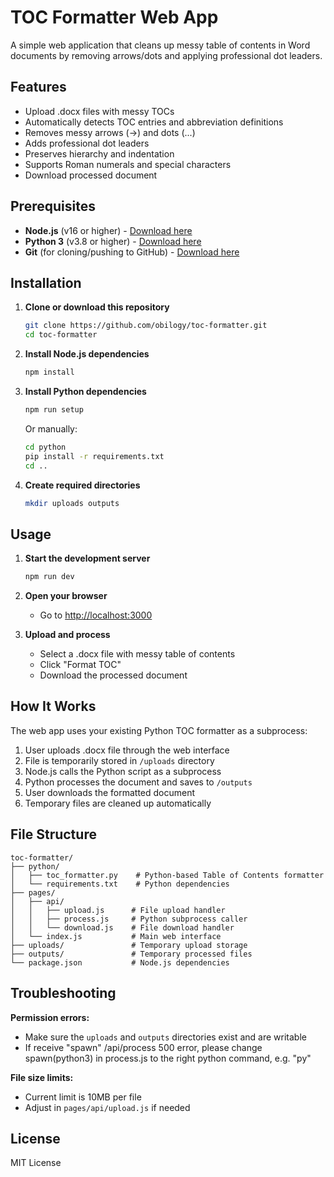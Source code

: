 # TOC Formatter Web App

A simple web application that cleans up messy table of contents in Word documents by removing arrows/dots and applying professional dot leaders.

## Features

- Upload .docx files with messy TOCs
- Automatically detects TOC entries and abbreviation definitions
- Removes messy arrows (→) and dots (...) 
- Adds professional dot leaders
- Preserves hierarchy and indentation
- Supports Roman numerals and special characters
- Download processed document

## Prerequisites

- **Node.js** (v16 or higher) - [Download here](https://nodejs.org/)
- **Python 3** (v3.8 or higher) - [Download here](https://python.org/)
- **Git** (for cloning/pushing to GitHub) - [Download here](https://git-scm.com/)

## Installation

1. **Clone or download this repository**
   ```bash
   git clone https://github.com/obilogy/toc-formatter.git
   cd toc-formatter
   ```

2. **Install Node.js dependencies**
   ```bash
   npm install
   ```

3. **Install Python dependencies**
   ```bash
   npm run setup
   ```
   
   Or manually:
   ```bash
   cd python
   pip install -r requirements.txt
   cd ..
   ```

4. **Create required directories**
   ```bash
   mkdir uploads outputs
   ```

## Usage

1. **Start the development server**
   ```bash
   npm run dev
   ```

2. **Open your browser**
   - Go to [http://localhost:3000](http://localhost:3000)

3. **Upload and process**
   - Select a .docx file with messy table of contents
   - Click "Format TOC"
   - Download the processed document

## How It Works

The web app uses your existing Python TOC formatter as a subprocess:

1. User uploads .docx file through the web interface
2. File is temporarily stored in `/uploads` directory
3. Node.js calls the Python script as a subprocess
4. Python processes the document and saves to `/outputs`
5. User downloads the formatted document
6. Temporary files are cleaned up automatically

## File Structure

```
toc-formatter/
├── python/
│   ├── toc_formatter.py    # Python-based Table of Contents formatter
│   └── requirements.txt    # Python dependencies
├── pages/
│   ├── api/
│   │   ├── upload.js      # File upload handler
│   │   ├── process.js     # Python subprocess caller
│   │   └── download.js    # File download handler
│   └── index.js           # Main web interface
├── uploads/               # Temporary upload storage
├── outputs/               # Temporary processed files
└── package.json           # Node.js dependencies
```

## Troubleshooting

**Permission errors:**
- Make sure the `uploads` and `outputs` directories exist and are writable
- If receive "spawn" /api/process 500 error, please change spawn(python3) in process.js to the right python command, e.g. "py"

**File size limits:**
- Current limit is 10MB per file
- Adjust in `pages/api/upload.js` if needed

## License

MIT License

